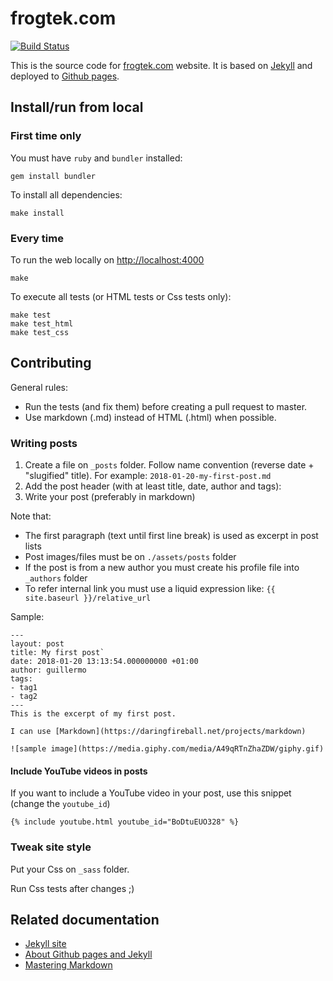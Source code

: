 # frogtek.com
[![Build Status](https://travis-ci.org/Frogtek/frogtek.om-site.svg)](https://travis-ci.org/Frogtek/frogtek.com-site)

This is the source code for [frogtek.com](http://frogtek.com) website.
It is based on [Jekyll](https://jekyllrb.com/) and deployed to [Github pages](https://pages.github.com).

## Install/run from local

### First time only

You must have `ruby` and `bundler` installed:

```
gem install bundler
```

To install all dependencies:

```
make install
```

### Every time

To run the web locally on [http://localhost:4000](http://localhost:4000)

```
make
```

To execute all tests (or HTML tests or Css tests only):

```
make test
make test_html
make test_css
```

## Contributing

General rules:

- Run the tests (and fix them) before creating a pull request to master.
- Use markdown (.md) instead of HTML (.html) when possible.

### Writing posts

1. Create a file on `_posts` folder. Follow name convention (reverse date + "slugified" title). For example: `2018-01-20-my-first-post.md`
2. Add the post header (with at least title, date, author and tags):
3. Write your post (preferably in markdown)

Note that:
 
- The first paragraph (text until first line break) is used as excerpt in post lists
- Post images/files must be on `./assets/posts` folder
- If the post is from a new author you must create his profile file into `_authors` folder
- To refer internal link you must use a liquid expression like: `{{ site.baseurl }}/relative_url`

Sample:
    
    ---
    layout: post
    title: My first post`
    date: 2018-01-20 13:13:54.000000000 +01:00
    author: guillermo
    tags:
    - tag1
    - tag2
    ---
    This is the excerpt of my first post.
    
    I can use [Markdown](https://daringfireball.net/projects/markdown)
    
    ![sample image](https://media.giphy.com/media/A49qRTnZhaZDW/giphy.gif)

#### Include YouTube videos in posts

If you want to include a YouTube video in your post, use this snippet (change the `youtube_id`)

```
{% include youtube.html youtube_id="BoDtuEUO328" %}
```

### Tweak site style

Put your Css on `_sass` folder. 

Run Css tests after changes ;)

## Related documentation

- [Jekyll site](https://jekyllrb.com/docs/)
- [About Github pages and Jekyll](https://help.github.com/articles/about-github-pages-and-jekyll/)
- [Mastering Markdown](https://guides.github.com/features/mastering-markdown/)